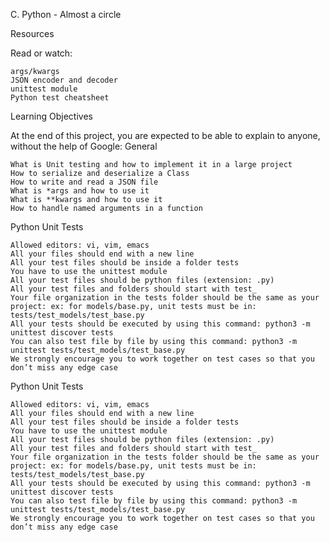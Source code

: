 C. Python - Almost a circle


Resources

Read or watch:

    args/kwargs
    JSON encoder and decoder
    unittest module
    Python test cheatsheet

Learning Objectives

At the end of this project, you are expected to be able to explain to anyone, without the help of Google:
General

    What is Unit testing and how to implement it in a large project
    How to serialize and deserialize a Class
    How to write and read a JSON file
    What is *args and how to use it
    What is **kwargs and how to use it
    How to handle named arguments in a function



Python Unit Tests

    Allowed editors: vi, vim, emacs
    All your files should end with a new line
    All your test files should be inside a folder tests
    You have to use the unittest module
    All your test files should be python files (extension: .py)
    All your test files and folders should start with test_
    Your file organization in the tests folder should be the same as your project: ex: for models/base.py, unit tests must be in: tests/test_models/test_base.py
    All your tests should be executed by using this command: python3 -m unittest discover tests
    You can also test file by file by using this command: python3 -m unittest tests/test_models/test_base.py
    We strongly encourage you to work together on test cases so that you don’t miss any edge case
Python Unit Tests

    Allowed editors: vi, vim, emacs
    All your files should end with a new line
    All your test files should be inside a folder tests
    You have to use the unittest module
    All your test files should be python files (extension: .py)
    All your test files and folders should start with test_
    Your file organization in the tests folder should be the same as your project: ex: for models/base.py, unit tests must be in: tests/test_models/test_base.py
    All your tests should be executed by using this command: python3 -m unittest discover tests
    You can also test file by file by using this command: python3 -m unittest tests/test_models/test_base.py
    We strongly encourage you to work together on test cases so that you don’t miss any edge case

